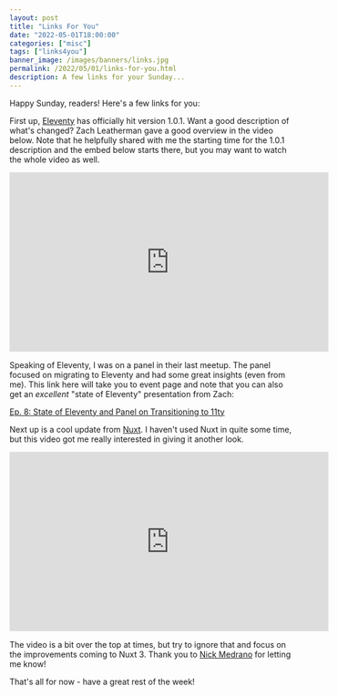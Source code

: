 ```yaml
---
layout: post
title: "Links For You"
date: "2022-05-01T18:00:00"
categories: ["misc"]
tags: ["links4you"]
banner_image: /images/banners/links.jpg
permalink: /2022/05/01/links-for-you.html
description: A few links for your Sunday...
---
```


Happy Sunday, readers! Here's a few links for you:

First up, [Eleventy](https://11ty.dev/) has officially hit version 1.0.1. Want a good description of what's changed? Zach Leatherman gave a good overview in the video below. Note that he helpfully shared with me the starting time for the 1.0.1 description and the embed below starts there, but you may want to watch the whole video as well. 

<iframe width="560" height="315" src="https://www.youtube.com/embed/_YvwTHeqBZY?start=161" title="YouTube video player" frameborder="0" allow="accelerometer; autoplay; clipboard-write; encrypted-media; gyroscope; picture-in-picture" allowfullscreen style="display:block;margin:auto;margin-bottom:15px"></iframe>

Speaking of Eleventy, I was on a panel in their last meetup. The panel focused on migrating to Eleventy and had some great insights (even from me). This link here will take you to event page and note that you can also get an *excellent* "state of Eleventy" presentation from Zach:

[Ep. 8: State of Eleventy and Panel on Transitioning to 11ty](https://11tymeetup.dev/events/ep-8-state-of-the-possumverse-and-panel-on-transitioning-to-11ty/)

Next up is a cool update from [Nuxt](https://nuxtjs.org/). I haven't used Nuxt in quite some time, but this video got me really interested in giving it another look.

<iframe width="560" height="315" src="https://www.youtube.com/embed/noq-ZHTD2Cg" title="YouTube video player" frameborder="0" allow="accelerometer; autoplay; clipboard-write; encrypted-media; gyroscope; picture-in-picture" allowfullscreen style="display:block;margin:auto;margin-bottom:15px"></iframe>

The video is a bit over the top at times, but try to ignore that and focus on the improvements coming to Nuxt 3. Thank you to [Nick Medrano](https://twitter.com/dosstxmason) for letting me know!

That's all for now - have a great rest of the week!